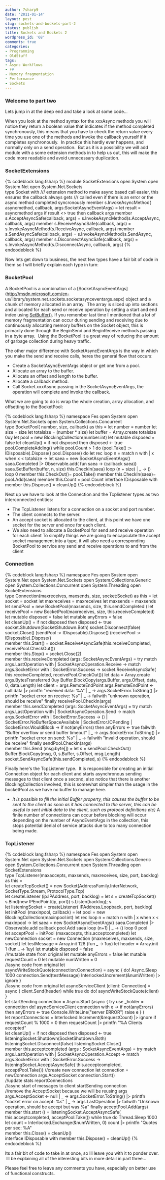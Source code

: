 ```yaml
---
author: 7sharp9
date: '2011-01-14'
layout: post
slug: sockets-and-bockets-part-2
status: publish
title: Sockets and Bockets 2
wordpress_id: '68'
comments: true
categories:
- Programming
- OldStuff
tags:
- Async Workflows
- F#
- Memory fragmentation
- Performance
- Sockets
---
```


### Welcome to part two

Lets jump in at the deep end and take a look at some code...

When you look at the method syntax for the xxxAsync methods you will notice
they return a boolean value that indicates if the method completed
synchronously, this means that you have to check the return value every time
you use one of the methods and invoke the callback yourself if it completes
synchronously.  In practice this hardly ever happens, and normally only on a
send operation.  But as it is a possibility we will add module with a some
extension methods in to help us out, this will make the code more readable and
avoid unnecessary duplication.<!-- more -->

### SocketExtensions

{% codeblock lang:fsharp %}
module SocketExtensions
  open System
  open System.Net
  open System.Net.Sockets  
  type Socket with
    /// extension method to make async based call easier, this ensures the callback always gets
    /// called even if there is an error or the async method completed syncronously
    member s.InvokeAsyncMethod( asyncmethod, callback, args:SocketAsyncEventArgs) =
      let result = asyncmethod args
      if result <> true then callback args
    member s.AcceptAsyncSafe(callback, args) = s.InvokeAsyncMethod(s.AcceptAsync, callback, args)
    member s.ReceiveAsyncSafe(callback, args) = s.InvokeAsyncMethod(s.ReceiveAsync, callback, args)
    member s.SendAsyncSafe(callback, args) = s.InvokeAsyncMethod(s.SendAsync, callback, args)
    member s.DisconnectAsyncSafe(callback, args) = s.InvokeAsyncMethod(s.DisconnectAsync, callback, args)
{% endcodeblock %}

Now lets get down to business, the next few types have a fair bit of code in
them so I will briefly explain each type in turn:

### BocketPool

A BocketPool is a combination of a
[SocketAsyncEventArgs](http://msdn.microsoft.com/en-
us/library/system.net.sockets.socketasynceventargs.aspx) object and a chunk of
memory allocated in an array.  The array is sliced up into sections and
allocated for each send or receive operation by setting a start and end index
using [SetBuffer()](http://msdn.microsoft.com/en-us/library/bb549836.aspx).
If you remember last time I mentioned that a lot of memory fragmentation can
occur during sending and receiving due to continuously allocating memory
buffers on the Socket object, this is primarily done through the BeginSend and
BeginReceive methods passing in a byte array.  Using the BocketPool it a great
way of reducing the amount of garbage collection during heavy traffic.

The other major difference with SocketAsyncEventArgs is the way in which you
make the send and receive calls, heres the general flow that occurs:

* Create a SocketAsyncEventArgs object or get one from a pool.
* Allocate an array to the buffer.
* Allocate an offset and length to the buffer.
* Allocate a callback method.
* Call Socket.xxxAsync passing in the SocketAsyncEventArgs, the operation will complete and invoke the callback.  

What we are going to do is wrap the whole creation, array allocation, and
offsetting to the BocketPool:

{% codeblock lang:fsharp %}
    namespace Fes
      open System
      open System.Net.Sockets
      open System.Collections.Concurrent  
      type BocketPool( number, size, callback) as this =
        let number = number
        let size = size
        let totalsize = (number * size)
        let buffer = Array.create totalsize 0uy
        let pool = new BlockingCollection<SocketAsyncEventArgs>(number:int)
        let mutable disposed = false
        let cleanUp() =
          if not disposed then
            disposed <- true
            pool.CompleteAdding()
            while pool.Count > 1 do
              (pool.Take() :> IDisposable).Dispose()
            pool.Dispose()
        do
          let rec loop n =
            match n with
            | x when x < totalsize ->
              let saea = new SocketAsyncEventArgs()
              saea.Completed |> Observable.add( fun saea -> (callback saea))
              saea.SetBuffer(buffer, n, size)
              this.CheckIn(saea)
              loop (n + size)
            | _ -> ()
          loop 0
        member this.CheckOut()=
          pool.Take()
        member this.CheckIn(saea)=
          pool.Add(saea)
        member this.Count =
          pool.Count
        interface IDisposable with
          member this.Dispose() = cleanUp()
{% endcodeblock %}

Next up we have to look at the Connection and the Tcplistener types as two
interconnected entities:

* The TcpListener listens for a connection on a socket and port number.
* The client connects to the server.
* An accept socket is allocated to the client, at this point we have one socket for the server and once for each client.
* We also need to allocate a BocketPool for send and receive operation for each client
To simplify things we are going to encapsulate the accept socket management
into a type, it will also need a corresponding BocketPool to service any send
and receive operations to and from the client

### Connection

{% codeblock lang:fsharp %}
    namespace Fes
      open System
      open System.Net
      open System.Net.Sockets
      open System.Collections.Generic
      open System.Collections.Concurrent
      open System.Threading
      open SocketExtensions  
      type Connection(maxreceives, maxsends, size, socket:Socket) as this =
        let socket = socket
        let maxreceives = maxreceives
        let maxsends = maxsends
        let sendPool = new BocketPool(maxsends, size, this.sendCompleted )
        let receivePool = new BocketPool(maxreceives, size, this.receiveCompleted)
        let mutable disposed = false
        let mutable anyErrors = false  
        let cleanUp() =
          if not disposed then
            disposed <- true
            socket.Shutdown(SocketShutdown.Both)
            socket.Disconnect(false)
            socket.Close()
            (sendPool :> IDisposable).Dispose()
            (receivePool :> IDisposable).Dispose()  
        member this.Start() =
          socket.ReceiveAsyncSafe(this.receiveCompleted, receivePool.CheckOut())  
        member this.Stop() =
          socket.Close(2)  
        member this.receiveCompleted (args: SocketAsyncEventArgs) =
          try
            match args.LastOperation with
            | SocketAsyncOperation.Receive ->
              match args.SocketError with
              | SocketError.Success ->
                socket.ReceiveAsyncSafe( this.receiveCompleted, receivePool.CheckOut())
                let data = Array.create args.BytesTransferred 0uy
                Buffer.BlockCopy(args.Buffer, args.Offset, data, 0, data.Length)
                let client = args.RemoteEndPoint
                args.RemoteEndPoint <- null
                data |> printfn "received data: %A"
              | _ -> args.SocketError.ToString() |> printfn "socket error on receive: %s"
            | _ -> failwith "unknown operation, should be receive"
          finally
            receivePool.CheckIn(args)  
        member this.sendCompleted (args: SocketAsyncEventArgs) =
          try
            match args.LastOperation with
            | SocketAsyncOperation.Send ->
              match args.SocketError with
              | SocketError.Success -> ()
              | SocketError.NoBufferSpaceAvailable
              | SocketError.IOPending
              | SocketError.WouldBlock ->
                if not(anyErrors) then
                  anyErrors <- true
                  failwith "Buffer overflow or send buffer timeout"
              | _ -> args.SocketError.ToString() |> printfn "socket error on send: %s"
            | _ -> failwith "invalid operation, should be receive"
          finally
            sendPool.CheckIn(args)  
        member this.Send (msg:byte[]) =
          let s = sendPool.CheckOut()
          Buffer.BlockCopy(msg, 0, s.Buffer, s.Offset, msg.Length)
          socket.SendAsyncSafe(this.sendCompleted, s)
{% endcodeblock %}

Finally here's the TcpListener type.  It is responsible for creating an
initial Connection object for each client and starts asynchronous sending
messages to that client once a second, also notice that there is another
BlockingCollection involved, this is somewhat simpler than the usage in the
bocketPool as we have no buffer to manage here.

* _It is possible to fill the initial Buffer property, this causes the buffer to be sent to the client as soon as it has connected to the server, this can be useful to sent initial data to the client, such as protocol definitions etc)_
A finite number of connections can occur before blocking will occur depending
on the number of AsyncEventArgs in the collection, this stops potential denial
of service attacks due to too many connection being made.

### TcpListener

{% codeblock lang:fsharp %}
    namespace Fes
      open System
      open System.Net
      open System.Net.Sockets
      open System.Collections.Generic
      open System.Collections.Concurrent
      open System.Threading
      open SocketExtensions  
      type TcpListener(maxaccepts, maxsends, maxreceives, size, port, backlog) as this =  
        let createTcpSocket() =
          new Socket(AddressFamily.InterNetwork, SocketType.Stream, ProtocolType.Tcp)  
        let createListener (ip:IPAddress, port, backlog) =
          let s = createTcpSocket()
          s.Bind(new IPEndPoint(ip, port))
          s.Listen(backlog); s  
        let listeningSocket = createListener( IPAddress.Loopback, port, backlog)  
        let initPool (maxinpool, callback) =
          let pool = new BlockingCollection<SocketAsyncEventArgs>(maxinpool:int)
          let rec loop n =
            match n with
            | x when x < maxinpool ->
              let saea = new SocketAsyncEventArgs()
              saea.Completed |> Observable.add callback
              pool.Add saea
              loop (n+1)
            | _ -> ()
          loop 0
          pool  
        let acceptPool = initPool (maxaccepts, this.acceptcompleted)
        let newConnection socket = new Connection (maxreceives, maxsends, size, socket)
        let testMessage = Array.init<byte> 128 (fun _ -> 1uy)
        let header = Array.init<byte> 1 (fun _ -> 1uy)
        let mutable disposed = false  
        //mutable state from original
        let mutable anyErrors = false
        let mutable requestCount = 0
        let mutable numWritten = 0  
        //async code from original
        let asyncWriteStockQuote(connection:Connection) = async {
          do! Async.Sleep 1000
          connection.Send(testMessage)
          Interlocked.Increment(&numWritten) |> ignore }  
        //async code from original
        let asyncServiceClient (client: Connection) = async {
          client.Send(header)
          while true do
            do! asyncWriteStockQuote(client) }  
        let startSending connection =
          Async.Start (async {
            try
              use _holder = connection
              do! asyncServiceClient connection
            with e ->
              if not(anyErrors) then
                anyErrors <- true
                Console.WriteLine("server ERROR")
              raise e
            } )  
        let reportConnections =
          Interlocked.Increment(&requestCount) |> ignore
          if requestCount % 1000 = 0 then
            requestCount |> printfn "%A Clients accepted"  
        let cleanUp() =
          if not disposed then
            disposed <- true
            listeningSocket.Shutdown(SocketShutdown.Both)
            listeningSocket.Disconnect(false)
            listeningSocket.Close()  
        member this.acceptcompleted (args : SocketAsyncEventArgs) =
          try
            match args.LastOperation with
            | SocketAsyncOperation.Accept ->
              match args.SocketError with
              | SocketError.Success ->
                listeningSocket.AcceptAsyncSafe( this.acceptcompleted, acceptPool.Take())
                //create new connection
                let connection = newConnection args.AcceptSocket
                connection.Start()  
                //update stats
                reportConnections   
                //async start of messages to client
                startSending connection  
                //remove the AcceptSocket because we will be reusing args
                args.AcceptSocket <- null
              | _ -> args.SocketError.ToString() |> printfn "socket error on accept: %s"
            | _ -> args.LastOperation |> failwith "Unknown operation, should be accept but was %a"
          finally
            acceptPool.Add(args)  
        member this.start () =
          listeningSocket.AcceptAsyncSafe( this.acceptcompleted, acceptPool.Take())
          while true do
          Thread.Sleep 1000
          let count = Interlocked.Exchange(&numWritten, 0)
          count |> printfn "Quotes per sec: %A"  
        member this.Close() =
          cleanUp()  
        interface IDisposable with
          member this.Dispose() = cleanUp()
{% endcodeblock %}

Its a fair bit of code to take in at once, so Ill leave you with it to ponder
over.  Ill be explaining all of the interesting bits in more detail in part
three...

Please feel free to leave any comments you have, especially on better use of
functional constructs.  